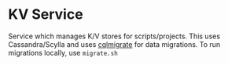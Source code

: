 # KV Service
Service which manages K/V stores for scripts/projects. This uses Cassandra/Scylla and uses [cqlmigrate](https://github.com/sky-uk/cqlmigrate) for data migrations. To run migrations locally, use `migrate.sh`